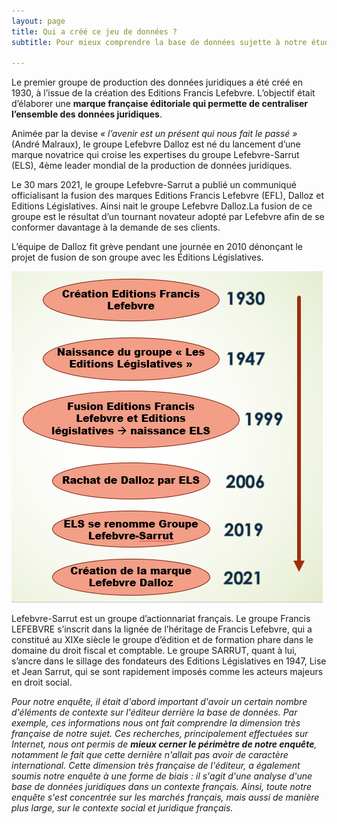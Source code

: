```yaml
---
layout: page
title: Qui a créé ce jeu de données ?
subtitle: Pour mieux comprendre la base de données sujette à notre étude, il s'agira d'abord de retracer l'histoire de Francis Lefebvre. 

---
```


Le premier groupe de production des données juridiques a été créé en 1930, à l’issue de la création des Editions Francis Lefebvre. L’objectif était d’élaborer une **marque française éditoriale qui permette de centraliser l’ensemble des données juridiques**.

Animée par la devise *« l’avenir est un présent qui nous fait le passé »* (André Malraux), le groupe Lefebvre Dalloz est né du lancement d’une marque novatrice qui croise les expertises du groupe Lefebvre-Sarrut (ELS), 4ème leader mondial de la production de données juridiques.

Le 30 mars 2021, le groupe Lefebvre-Sarrut a publié un communiqué officialisant la fusion des marques Editions Francis Lefebvre (EFL), Dalloz et Editions Législatives. Ainsi nait le groupe Lefebvre Dalloz.La fusion de ce groupe est le résultat d’un tournant novateur adopté par Lefebvre afin de se conformer davantage à la demande de ses clients.

L’équipe de Dalloz fit grève pendant une journée en 2010 dénonçant le projet de fusion de son groupe avec les Éditions Législatives.


![Historique](/images/historique.png)

Lefebvre-Sarrut est un groupe d’actionnariat français. Le groupe Francis LEFEBVRE s’inscrit dans la lignée de l’héritage de Francis Lefebvre, qui a constitué au XIXe siècle le groupe d’édition et de formation phare dans le domaine du droit fiscal et comptable. Le groupe SARRUT, quant à lui, s’ancre dans le sillage des fondateurs des Editions Législatives en 1947, Lise et Jean Sarrut, qui se sont rapidement imposés comme les acteurs majeurs en droit social.

*Pour notre enquête, il était d'abord important d'avoir un certain nombre d'éléments de contexte sur l'éditeur derrière la base de données. Par exemple, ces informations nous ont fait comprendre la dimension très française de notre sujet. Ces recherches, principalement effectuées sur Internet, nous ont permis de **mieux cerner le périmètre de notre enquête**, notamment le fait que cette dernière n'allait pas avoir de caractère international. 
Cette dimension très française de l'éditeur, a également soumis notre enquête à une forme de biais : il s'agit d'une analyse d'une base de données juridiques dans un contexte français. Ainsi, toute notre enquête s'est concentrée sur les marchés français, mais aussi de manière plus large, sur le contexte social et juridique français.* 
